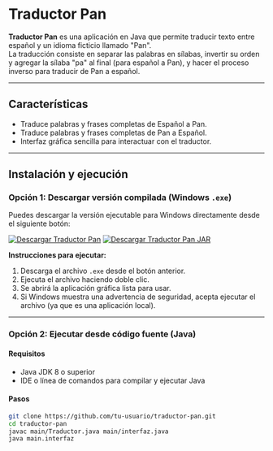 # Traductor Pan

**Traductor Pan** es una aplicación en Java que permite traducir texto entre español y un idioma ficticio llamado "Pan".  
La traducción consiste en separar las palabras en sílabas, invertir su orden y agregar la sílaba "pa" al final (para español a Pan), y hacer el proceso inverso para traducir de Pan a español.

---

## Características

- Traduce palabras y frases completas de Español a Pan.
- Traduce palabras y frases completas de Pan a Español.
- Interfaz gráfica sencilla para interactuar con el traductor.

---

## Instalación y ejecución

### Opción 1: Descargar versión compilada (Windows `.exe`)

Puedes descargar la versión ejecutable para Windows directamente desde el siguiente botón:

[![Descargar Traductor Pan](https://img.shields.io/badge/Descargar-EXE-blue?style=for-the-badge&logo=windows)](https://github.com/samuelpg21/TraductorPan/raw/main/TraductorPan.exe)
[![Descargar Traductor Pan JAR](https://img.shields.io/badge/Descargar-JAR-orange?style=for-the-badge&logo=java)](https://github.com/samuelpg21/TraductorPan/raw/main/TraductorPan.jar)

**Instrucciones para ejecutar:**

1. Descarga el archivo `.exe` desde el botón anterior.
2. Ejecuta el archivo haciendo doble clic.
3. Se abrirá la aplicación gráfica lista para usar.
4. Si Windows muestra una advertencia de seguridad, acepta ejecutar el archivo (ya que es una aplicación local).

---

### Opción 2: Ejecutar desde código fuente (Java)

#### Requisitos

- Java JDK 8 o superior
- IDE o línea de comandos para compilar y ejecutar Java

#### Pasos

```bash
git clone https://github.com/tu-usuario/traductor-pan.git
cd traductor-pan
javac main/Traductor.java main/interfaz.java
java main.interfaz
